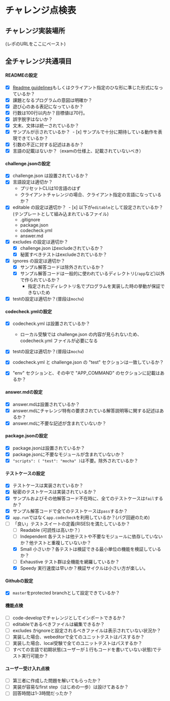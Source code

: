 # チャレンジ点検表

## チャレンジ実装場所
(レポのURLをここにペースト)

## 全チャレンジ共通項目
#### READMEの設定
- [x] [Readme guidelines](https://github.com/givery-technology/codecheck-contents/blob/master/guidelines/readme-guidelines_ja.md)もしくはクライアント指定のひな形に準じた形式になっているか？
- [x] 課題となるプログラムの意図は明確か？
- [x] 遊び心のある表記になっているか？
- [x] 行数は100行以内か？目標値は70行。
- [x] 誤字脱字はないか？
- [x] 文末、文体は統一されているか？
- [x] サンプルが示されているか？
  - [x] サンプルで十分に期待している動作を表現できているか？
- [x] 引数の不正に対する記述はあるか？
- [x] 言語の記載はないか？（examの仕様上、記載されていないべき）

#### challenge.jsonの設定
- [x] challenge.json は設置されているか？
- [x] 言語設定は適切か？
  - プリセットCLIは10言語のはず
  - クライアントチャレンジの場合、クライアント指定の言語になっているか？
- [x] editable の設定は適切か？
  - [x] 以下が`editable`として設定されているか？(テンプレートとして組み込まれているファイル)
    - .gitignore
    - package.json
    - codecheck.yml
    - answer.md
- [x] excludes の設定は適切か？
  - [x] challenge.json はexcludeされているか？
  - [x] 秘匿すべきテストはexcludeされているか？
- [x] ignores の設定は適切か？
  - [x] サンプル解答コードは除外されているか？
  - [x] サンプル解答コードは一般的に使われているディレクトリ(`/app`など)以外で作られているか？
    - 指定されたディレクトリ名でプログラムを実装した時の挙動が保証できないため
- [x] testの設定は適切か？(普段は`mocha`)

#### codecheck.ymlの設定
- [x] codecheck.yml は設置されているか？
  - ローカル受験では challenge.json の内容が見られないため、codecheck.yml ファイルが必要になる
- [x] testの設定は適切か？(普段は`mocha`)
- [x] codecheck.yml と challenge.json の "test" セクションは一致しているか？
- [x] "env" セクションと、その中で "APP_COMMAND" のセクションに記載はあるか？


#### answer.mdの設定
- [x] answer.mdは設置されているか？
- [x] answer.mdにチャレンジ特有の要求されている解答説明等に関する記述はあるか？
- [x] answer.mdに不要な記述が含まれていないか？

#### package.jsonの設定
- [x] package.jsonは設置されているか？
- [x] package.jsonに不要なモジュールが含まれていないか？
- [x] `"scripts": ( "test": "mocha" )`は不要。除外されているか？

#### テストケースの設定
- [x] テストケースは実装されているか？
- [x] 秘密のテストケースは実装されているか？
- [x] サンプルおよびその他解答コード不在時に、全てのテストケースは`fail`するか？
- [x] サンプル解答コードで全てのテストケースは`pass`するか？
- [x] `app.run`ではなく`app.codecheck`を利用しているか？(バグ回避のため)
- [ ] 「良い」テストスイートの定義(RISES)を満たしているか？
  - [ ] Readable (可読性は高いか？）
  - [ ] Independent 各テストは他テストや不要なモジュールに依存していないか？他テストと重複していないか？
  - [x] Small 小さいか？各テストは検証できる最小単位の機能を検証しているか？
  - [ ] Exhaustive テスト群は全機能を網羅しているか？
  - [x] Speedy 実行速度は早いか？検証サイクルは小さい方が楽しい。

#### Githubの設定
- [x] `master`をprotected branchとして設定できているか？

#### 機能点検
- [ ] code-developでチャレンジとしてインポートできるか？
- [ ] editableであるべきファイルは編集できるか？
- [ ] excludes かignoreと設定されるべきファイルは表示されていない状況か？
- [ ] 実装した場合、webeditorで全てのユニットテストはパスするか？
- [ ] 実装した場合、local受験で全てのユニットテストはパスするか？
- [ ] すべての言語で初期状態(ユーザーが１行もコードを書いていない状態)でテスト実行可能か？

#### ユーザー受け入れ点検
- [ ] 第三者に作成した問題を解いてもらったか？
- [ ] 実装が容易なfirst step（はじめの一歩）は設けてあるか？
- [ ] 回答時間は1-3時間だったか？
